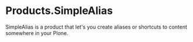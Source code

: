Products.SimpleAlias
====================

SimpleAlias is a product that let's you create aliases or shortcuts to content somewhere in your Plone.
